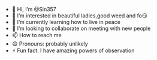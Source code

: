 - 👋 Hi, I’m @Sin357
- 👀 I’m interested in beautiful ladies,good weed and fo😏
- 🌱 I’m currently learning how to live in peace 
- 💞️ I’m looking to collaborate on meeting with new people 
- 📫 How to reach me 
- 😄 Pronouns: probably unlikely 
- ⚡ Fun fact: I have amazing powers of observation

<!---
Sin357/Sin357 is a ✨ special ✨ repository because its `README.md` (this file) appears on your GitHub profile.
You can click the Preview link to take a look at your changes.
--->
